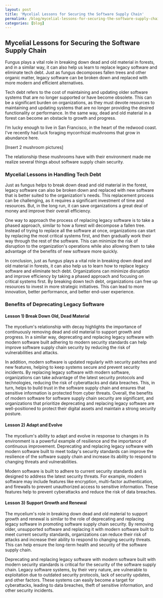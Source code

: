 ```yaml
---
layout: post
title: 'Mycelial Lessons for Securing the Software Supply Chain'
permalink: /blog/mycelial-lessons-for-securing-the-software-supply-chain
categories: [blog]
---
```


## Mycelial Lessons for Securing the Software Supply Chain 

Fungus plays a vital role in breaking down dead and old material in forests, and in a similar way, it can also help us learn to replace legacy software and eliminate tech debt. Just as fungus decomposes fallen trees and other organic matter, legacy software can be broken down and replaced with more modern and efficient alternatives.

Tech debt refers to the cost of maintaining and updating older software systems that are no longer supported or have become obsolete. This can be a significant burden on organizations, as they must devote resources to maintaining and updating systems that are no longer providing the desired functionality or performance. In the same way, dead and old material in a forest can become an obstacle to growth and progress.

I’m lucky enough to live in San Francisco, in the heart of the redwood coast. I’ve recently had luck foraging mycorrhizal mushrooms that grow in abundance here.

[Insert 2 mushroom pictures]

The relationship these mushrooms have with their environment made me realize several things about software supply chain security.


### Mycelial Lessons in Handling Tech Debt 

Just as fungus helps to break down dead and old material in the forest, legacy software can also be broken down and replaced with new software that is better suited to the organization's needs. This replacement process can be challenging, as it requires a significant investment of time and resources. But, in the long run, it can save organizations a great deal of money and improve their overall efficiency.

One way to approach the process of replacing legacy software is to take a phased approach, similar to how a forest will decompose a fallen tree. Instead of trying to replace all the software at once, organizations can start by replacing the most critical systems first, and then gradually work their way through the rest of the software. This can minimize the risk of disruption to the organization's operations while also allowing them to take advantage of the benefits of new software more quickly.

In conclusion, just as fungus plays a vital role in breaking down dead and old material in forests, it can also help us to learn how to replace legacy software and eliminate tech debt. Organizations can minimize disruption and improve efficiency by taking a phased approach and focusing on critical systems first. By breaking down tech debt, organizations can free up resources to invest in more strategic initiatives. This can lead to more innovation, better performance, and better end-user experience.


### Benefits of Deprecating Legacy Software


#### Lesson 1) Break Down Old, Dead Material

The mycelium's relationship with decay highlights the importance of continuously removing dead and old material to support growth and progress. In a similar way, deprecating and replacing legacy software with modern software built adhering to modern security standards can help improve software supply chain security by reducing the risk of vulnerabilities and attacks.

In addition, modern software is updated regularly with security patches and new features, helping to keep systems secure and prevent security incidents. By replacing legacy software with modern software, organizations can take advantage of the latest security protocols and technologies, reducing the risk of cyberattacks and data breaches. This, in turn, helps to build trust in the software supply chain and ensures that sensitive information is protected from cyber threats. Overall, the benefits of modern software for software supply chain security are significant, and organizations that prioritize deprecating and replacing legacy software are well-positioned to protect their digital assets and maintain a strong security posture.


#### Lesson 2) Adapt and Evolve

The mycelium's ability to adapt and evolve in response to changes in its environment is a powerful example of resilience and the importance of continuous improvement. Deprecating and replacing legacy software with modern software built to meet today's security standards can improve the resilience of the software supply chain and increase its ability to respond to changing threats and vulnerabilities.

Modern software is built to adhere to current security standards and is designed to address the latest security threats. For example, modern software may include features like encryption, multi-factor authentication, and firewalls to prevent unauthorized access to sensitive information. These features help to prevent cyberattacks and reduce the risk of data breaches.


#### Lesson 3) Support Growth and Renewal

The mycelium's role in breaking down dead and old material to support growth and renewal is similar to the role of deprecating and replacing legacy software in promoting software supply chain security. By removing older, unsupported software and replacing it with modern software built to meet current security standards, organizations can reduce their risk of attacks and increase their ability to respond to changing security threats. This can help ensure the long-term health and security of the software supply chain.

Deprecating and replacing legacy software with modern software built with modern security standards is critical for the security of the software supply chain. Legacy software systems, by their very nature, are vulnerable to exploitation due to outdated security protocols, lack of security updates, and other factors. These systems can easily become a target for cyberattacks, leading to data breaches, theft of sensitive information, and other security incidents.
